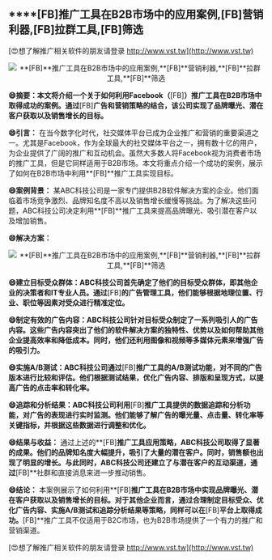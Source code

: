 ## ****[FB]**推广工具在B2B市场中的应用案例,**[FB]**营销利器,**[FB]**拉群工具,**[FB]**筛选**

[😍想了解推广相关软件的朋友请登录 http://www.vst.tw](http://www.vst.tw)

 <center><img src="https://vst.tw/MP4/tuiguang/png/4.png" alt="**[FB]**推广工具在B2B市场中的应用案例,**[FB]**营销利器,**[FB]**拉群工具,**[FB]**筛选"></center>

**😄摘要：本文将介绍一个关于如何利用Facebook（**[FB]**）推广工具在B2B市场中取得成功的案例。通过**[FB]**广告和营销策略的结合，该公司实现了品牌曝光、潜在客户获取以及销售增长的目标。**

**😄引言：**
在当今数字化时代，社交媒体平台已成为企业推广和营销的重要渠道之一。尤其是Facebook，作为全球最大的社交媒体平台之一，拥有数十亿的用户，为企业提供了广阔的推广和互动机会。虽然大多数人将Facebook视为消费者市场的推广工具，但是它同样适用于B2B市场。本文将重点介绍一个成功的案例，展示了如何在B2B市场中利用**[FB]**推广工具实现目标。

**😄案例背景：**
某ABC科技公司是一家专门提供B2B软件解决方案的企业。他们面临着市场竞争激烈、品牌知名度不高以及销售增长缓慢等挑战。为了解决这些问题，ABC科技公司决定利用**[FB]**推广工具来提高品牌曝光、吸引潜在客户以及增加销售。

**😄解决方案：**

 <center><img src="https://vst.tw/MP4/tuiguang/png/0.png" alt="**[FB]**推广工具在B2B市场中的应用案例,**[FB]**营销利器,**[FB]**拉群工具,**[FB]**筛选"></center>

**😄建立目标受众群体：ABC科技公司首先确定了他们的目标受众群体，即其他企业的决策者和IT专业人员。通过**[FB]**的广告管理工具，他们能够根据地理位置、行业、职位等因素对受众进行精准定位。**

**😄制定有效的广告内容：ABC科技公司针对目标受众制定了一系列吸引人的广告内容。这些广告内容突出了他们的软件解决方案的独特性、优势以及如何帮助其他企业提高效率和降低成本。同时，他们还利用图像和视频等多媒体元素来增强广告的吸引力。**

**😄实施A/B测试：ABC科技公司通过**[FB]**推广工具的A/B测试功能，对不同的广告版本进行比较和评估。他们根据测试结果，优化广告内容、排版和呈现方式，以提高广告的点击率和转化率。**

**😄追踪和分析结果：ABC科技公司利用**[FB]**推广工具提供的数据追踪和分析功能，对广告的表现进行实时监测。他们能够了解广告的曝光量、点击量、转化率等关键指标，并根据这些数据进行调整和优化。**

**😄结果与收益：**
通过上述的**[FB]**推广工具应用策略，ABC科技公司取得了显著的成果。他们的品牌知名度大幅提升，吸引了大量的潜在客户。同时，销售额也出现了明显的增长。与此同时，ABC科技公司还建立了与潜在客户的互动渠道，通过**[FB]**社群和直接消息来进一步推动销售。

**😄结论：**
本案例展示了如何利用**[FB]**推广工具在B2B市场中实现品牌曝光、潜在客户获取以及销售增长的目标。对于其他企业而言，通过合理制定目标受众、优化广告内容、实施A/B测试和追踪分析结果等策略，同样可以在**[FB]**平台上取得成功。**[FB]**推广工具不仅适用于B2C市场，也为B2B市场提供了一个有力的推广和营销渠道。

[😍想了解推广相关软件的朋友请登录 http://www.vst.tw](http://www.vst.tw)




